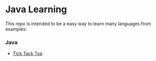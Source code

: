 # Java Learning
This repo is intended to be a easy way to learn many languages from examples:

### Java
- [Tick Tack Toe](tickTackToe)
